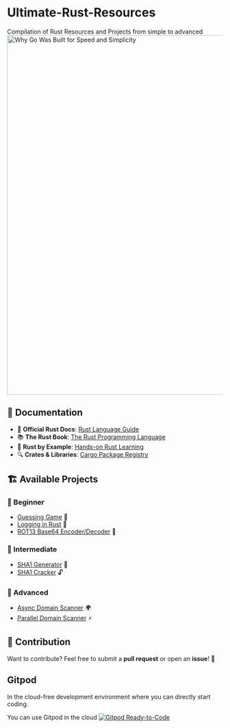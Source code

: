 # Ultimate-Rust-Resources
Compilation of Rust Resources and Projects from simple to advanced
<img width="1600" height="840" alt="Why Go Was Built for Speed and Simplicity" src="https://github.com/user-attachments/assets/f33bca70-4bde-4589-9e13-0dfcd100cc72" />

## 📖 Documentation  

- 🔗 **Official Rust Docs**: [Rust Language Guide](https://www.rust-lang.org/learn)  
- 📚 **The Rust Book**: [The Rust Programming Language](https://doc.rust-lang.org/book/)  
- 📑 **Rust by Example**: [Hands-on Rust Learning](https://doc.rust-lang.org/stable/rust-by-example/)  
- 🔍 **Crates & Libraries**: [Cargo Package Registry](https://crates.io/)  

## 🏗 Available Projects  

### 🔹 Beginner  
- [Guessing Game](https://github.com/DhanushNehru/Ultimate-Rust-Resources/tree/main/projects/guessing_game) 🎲  
- [Logging in Rust](https://github.com/DhanushNehru/Ultimate-Rust-Resources/tree/main/projects/logging) 📝  
- [ROT13 Base64 Encoder/Decoder](https://github.com/DhanushNehru/Ultimate-Rust-Resources/tree/main/projects/rot13_base64_cipher) 🔐  

### 🔹 Intermediate  
- [SHA1 Generator](https://github.com/DhanushNehru/Ultimate-Rust-Resources/tree/main/projects/sha1_generator) 🔑  
- [SHA1 Cracker](https://github.com/DhanushNehru/Ultimate-Rust-Resources/tree/main/projects/sha1_cracker) 🔓  

### 🔹 Advanced  
- [Async Domain Scanner](https://github.com/DhanushNehru/Ultimate-Rust-Resources/tree/main/projects/async_domain_scanner) 🌍  
- [Parallel Domain Scanner](https://github.com/DhanushNehru/Ultimate-Rust-Resources/tree/main/projects/parallel_domain_scanner) ⚡  

## 🎯 Contribution  

Want to contribute? Feel free to submit a **pull request** or open an **issue**! 🚀  

## Gitpod

In the cloud-free development environment where you can directly start coding.

You can use Gitpod in the cloud  [![Gitpod Ready-to-Code](https://img.shields.io/badge/Gitpod-Ready--to--Code-blue?logo=gitpod)](https://gitpod.io/#https://github.com/DhanushNehru/Ultimate-Rust-Resources/)
